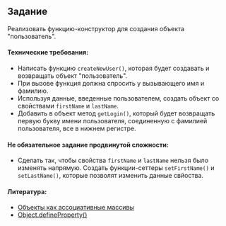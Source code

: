 ## Задание

Реализовать функцию-конструктор для создания объекта "пользователь".

#### Технические требования:
- Написать функцию `createNewUser()`, которая будет создавать и возвращать объект "пользователь".
- При вызове функция должна спросить у вызывающего имя и фамилию.
- Используя данные, введенные пользователем, создать объект со свойствами `firstName` и `lastName`.
- Добавить в объект метод `getLogin()`, который будет возвращать первую букву имени пользователя, соединенную с фамилией пользователя, все в нижнем регистре.

#### Не обязательное задание продвинутой сложности:
- Сделать так, чтобы свойства `firstName` и `lastName` нельзя было изменять напрямую. Создать функции-сеттеры `setFirstName()` и `setLastName()`, которые позволят изменить данные свйоства.

#### Литература:
- [Объекты как ассоциативные массивы](https://learn.javascript.ru/object)
- [Object.defineProperty()](https://developer.mozilla.org/ru/docs/Web/JavaScript/Reference/Global_Objects/Object/defineProperty)
